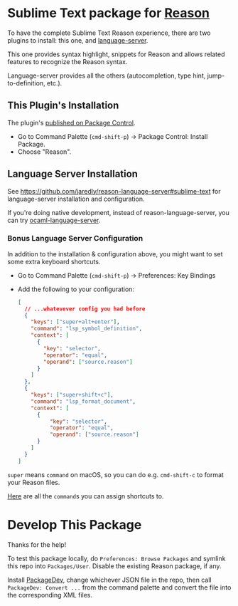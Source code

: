 # Sublime Text package for [Reason](https://github.com/facebook/reason)

To have the complete Sublime Text Reason experience, there are two plugins to install: this one, and [language-server](https://github.com/jaredly/reason-language-server).

This one provides syntax highlight, snippets for Reason and allows related features to recognize the Reason syntax.

Language-server provides all the others (autocompletion, type hint, jump-to-definition, etc.).

## This Plugin's Installation

The plugin's [published on Package Control](https://packagecontrol.io/packages/Reason).

- Go to Command Palette (`cmd-shift-p`) -> Package Control: Install Package.
- Choose "Reason".

## Language Server Installation

See https://github.com/jaredly/reason-language-server#sublime-text for language-server installation and configuration.

If you're doing native development, instead of reason-language-server, you can try [ocaml-language-server](https://github.com/freebroccolo/ocaml-language-server#installation-1).

### Bonus Language Server Configuration

In addition to the installation & configuration above, you might want to set some extra keyboard shortcuts.

- Go to Command Palette (`cmd-shift-p`) -> Preferences: Key Bindings
- Add the following to your configuration:

  ```json
  [
    // ...whatevever config you had before
    {
      "keys": ["super+alt+enter"],
      "command": "lsp_symbol_definition",
      "context": [
        {
          "key": "selector",
          "operator": "equal",
          "operand": ["source.reason"]
        }
      ]
    },
    {
      "keys": ["super+shift+c"],
      "command": "lsp_format_document",
      "context": [
        {
            "key": "selector",
            "operator": "equal",
            "operand": ["source.reason"]
        }
      ]
    }
  ]
  ```

`super` means `command` on macOS, so you can do e.g. `cmd-shift-c` to format your Reason files.

[Here](https://github.com/tomv564/LSP/blob/master/Menus/Context.sublime-menu) are all the `command`s you can assign shortcuts to.

# Develop This Package

Thanks for the help!

To test this package locally, do `Preferences: Browse Packages` and symlink this repo into `Packages/User`. Disable the existing Reason package, if any.

Install [PackageDev](https://github.com/SublimeText/PackageDev), change whichever JSON file in the repo, then call `PackageDev: Convert ...` from the command palette and convert the file into the corresponding XML files.
